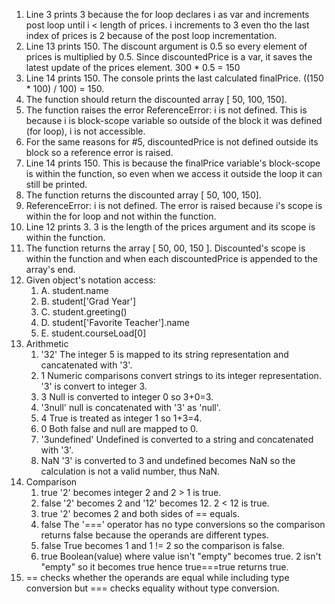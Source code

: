 1. Line 3 prints 3 because the for loop declares i as var and increments post loop until i < length of prices. i increments to 3 even tho the last index of prices is 2 because of the post loop incrementation.
2. Line 13 prints 150. The discount argument is 0.5 so every element of prices is multiplied by 0.5. Since discountedPrice is a var, it saves the latest update of the prices element. 300 * 0.5 = 150
3. Line 14 prints 150. The console prints the last calculated finalPrice. ((150 * 100) / 100) = 150.
4. The function should return the discounted array [ 50, 100, 150].
5. The function raises the error ReferenceError: i is not defined. This is because i is block-scope variable so outside of the block it was defined (for loop), i is not accessible.
6. For the same reasons for #5, discountedPrice is not defined outside its block so a reference error is raised.
7. Line 14 prints 150. This is because the finalPrice variable's block-scope is within the function, so even when we access it outside the loop it can still be printed.
8. The function returns the discounted array [ 50, 100, 150].
9. ReferenceError: i is not defined. The error is raised because i's scope is within the for loop and not within the function.
10. Line 12 prints 3. 3 is the length of the prices argument and its scope is within the function.
11. The function returns the array [ 50, 00, 150 ]. Discounted's scope is within the function and when each discountedPrice is appended to the array's end.
12. Given object's notation access:
    1.  A. student.name
    2.  B. student['Grad Year']
    3.  C. student.greeting()
    4.  D. student['Favorite Teacher'].name
    5.  E. student.courseLoad[0] 
13. Arithmetic
    1.  '32' The integer 5 is mapped to its string representation and cancatenated with '3'.
    2.  1 Numeric comparisons convert strings to its integer representation. '3' is convert to integer 3.
    3.  3 Null is converted to integer 0 so 3+0=3.
    4.  '3null' null is concatenated with '3' as 'null'.
    5.  4 True is treated as integer 1 so 1+3=4.
    6.  0 Both false and null are mapped to 0.
    7.  '3undefined' Undefined is converted to a string and concatenated with '3'.
    8.  NaN '3' is converted to 3 and undefined becomes NaN so the calculation is not a valid number, thus NaN.
14. Comparison
    1.  true '2' becomes integer 2 and 2 > 1 is true.
    2.  false '2' becomes 2  and '12' becomes 12. 2 < 12 is true.
    3.  true '2' becomes 2 and both sides of == equals.
    4.  false The '===' operator has no type conversions so the comparison returns false because the operands are different types.
    5.  false True becomes 1 and 1 != 2 so the comparison is false.
    6.  true Boolean(value) where value isn't "empty" becomes true. 2 isn't "empty" so it becomes true hence true===true returns true.
15. == checks whether the operands are equal while including type conversion but === checks equality without type conversion.
